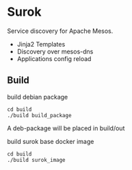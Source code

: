 # Surok

Service discovery for Apache Mesos.

* Jinja2 Templates
* Discovery over mesos-dns
* Applications config reload

## Build

build debian package
```
cd build
./build build_package
```
A deb-package will be placed in build/out

build surok base docker image
```
cd build
./build surok_image
```
